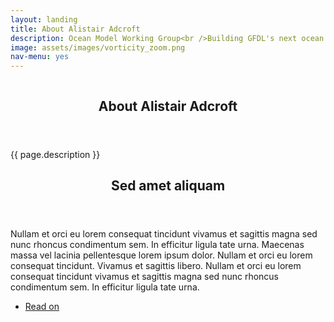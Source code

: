 ```yaml
---
layout: landing
title: About Alistair Adcroft
description: Ocean Model Working Group<br />Building GFDL's next ocean model configuration
image: assets/images/vorticity_zoom.png
nav-menu: yes
---
```


<!-- Banner -->
<!-- Note: The "styleN" class below should match that of the header element. -->
<section id="banner" class="style2">
  <div class="inner">
    <span class="image">
      <img src="{{ site.baseurl }}/{{ page.image }}" alt="" />
    </span>
    <header class="major">
      <h1>About Alistair Adcroft</h1>
    </header>
    <div class="content">
      <p>{{ page.description }}</p>
    </div>
  </div>
</section>

<!-- Main -->
<div id="main">

<!-- One -->
<section id="one">
  <div class="inner">
    <header class="major">
      <h2>Sed amet aliquam</h2>
    </header>
    <p>Nullam et orci eu lorem consequat tincidunt vivamus et sagittis magna sed nunc rhoncus condimentum sem. In efficitur ligula tate urna. Maecenas massa vel lacinia pellentesque lorem ipsum dolor. Nullam et orci eu lorem consequat tincidunt. Vivamus et sagittis libero. Nullam et orci eu lorem consequat tincidunt vivamus et sagittis magna sed nunc rhoncus condimentum sem. In efficitur ligula tate urna.</p>
  </div>
</section>

<!-- Two 
<section id="two" class="spotlights">
  <section>
    <a href="generic.html" class="image">
      <img src="assets/images/pic08.jpg" alt="" data-position="center center" />
    </a>
    <div class="content">
      <div class="inner">
        <header class="major">
          <h3>Orci maecenas</h3>
        </header>
        <p>Nullam et orci eu lorem consequat tincidunt vivamus et sagittis magna sed nunc rhoncus condimentum sem. In efficitur ligula tate urna. Maecenas massa sed magna lacinia magna pellentesque lorem ipsum dolor. Nullam et orci eu lorem consequat tincidunt. Vivamus et sagittis tempus.</p>
        <ul class="actions">
          <li><a href="generic.html" class="button">Learn more</a></li>
        </ul>
      </div>
    </div>
  </section>
  <section>
    <a href="generic.html" class="image">
      <img src="assets/images/pic09.jpg" alt="" data-position="top center" />
    </a>
    <div class="content">
      <div class="inner">
        <header class="major">
          <h3>Rhoncus magna</h3>
        </header>
        <p>Nullam et orci eu lorem consequat tincidunt vivamus et sagittis magna sed nunc rhoncus condimentum sem. In efficitur ligula tate urna. Maecenas massa sed magna lacinia magna pellentesque lorem ipsum dolor. Nullam et orci eu lorem consequat tincidunt. Vivamus et sagittis tempus.</p>
        <ul class="actions">
          <li><a href="generic.html" class="button">Learn more</a></li>
        </ul>
      </div>
    </div>
  </section>
  <section>
    <a href="generic.html" class="image">
      <img src="assets/images/pic10.jpg" alt="" data-position="25% 25%" />
    </a>
    <div class="content">
      <div class="inner">
        <header class="major">
          <h3>Sed nunc ligula</h3>
        </header>
        <p>Nullam et orci eu lorem consequat tincidunt vivamus et sagittis magna sed nunc rhoncus condimentum sem. In efficitur ligula tate urna. Maecenas massa sed magna lacinia magna pellentesque lorem ipsum dolor. Nullam et orci eu lorem consequat tincidunt. Vivamus et sagittis tempus.</p>
        <ul class="actions">
          <li><a href="generic.html" class="button">Learn more</a></li>
        </ul>
      </div>
    </div>
  </section>
</section>

<!-- Three 
<section id="three">
  <div class="inner">
    <header class="major">
      <h2>Massa libero</h2>
    </header>
    <p>Nullam et orci eu lorem consequat tincidunt vivamus et sagittis libero. Mauris aliquet magna magna sed nunc rhoncus pharetra. Pellentesque condimentum sem. In efficitur ligula tate urna. Maecenas laoreet massa vel lacinia pellentesque lorem ipsum dolor. Nullam et orci eu lorem consequat tincidunt. Vivamus et sagittis libero. Mauris aliquet magna magna sed nunc rhoncus amet pharetra et feugiat tempus.</p>
    <ul class="actions">
      <li><a href="publications.html" class="button next">Read on</a></li>
    </ul>
  </div>
</section>
-->

<section id="last">
  <div class="inner">
    <ul class="actions">
      <li><a href="publications.html" class="button next">Read on</a></li>
    </ul>
  </div>
</section>
</div>
